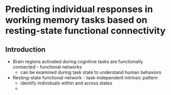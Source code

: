 Predicting individual responses in working memory tasks based on resting-state functional connectivity
===
Introduction
---
* Brain regions activated during cognitive tasks are functionally connected - functional networks
  * can be examined during task state to understand human behaviors
* Resting-state functional network - task-independent intrinsic pattern 
  * identify individuals within and across states 
  *   
